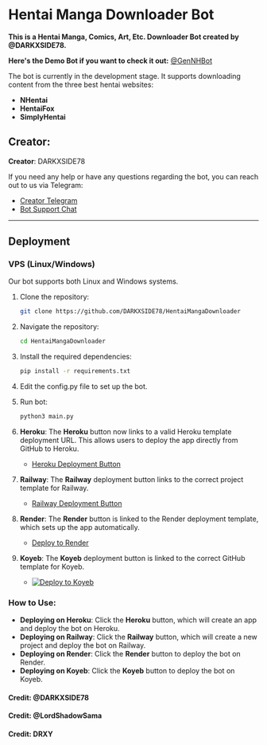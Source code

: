 # Hentai Manga Downloader Bot

**This is a Hentai Manga, Comics, Art, Etc. Downloader Bot created by @DARKXSIDE78.**

**Here's the Demo Bot if you want to check it out:** [@GenNHBot](https://t.me/GenNHBot)

The bot is currently in the development stage. It supports downloading content from the three best hentai websites:

- **NHentai**
- **HentaiFox**
- **SimplyHentai**

## Creator:
**Creator**: DARKXSIDE78

If you need any help or have any questions regarding the bot, you can reach out to us via Telegram:

- [Creator Telegram](https://t.me/+73K5pRuwgCEzMzg1)
- [Bot Support Chat](https://t.me/+wQotOx_2eyAzZjA1)

---

## Deployment

### VPS (Linux/Windows)

Our bot supports both Linux and Windows systems.

1. Clone the repository:
   ```bash
   git clone https://github.com/DARKXSIDE78/HentaiMangaDownloader
2. Navigate the repository:
   ```bash
   cd HentaiMangaDownloader
3. Install the required dependencies:
   ```bash
   pip install -r requirements.txt
4. Edit the config.py file to set up the bot.
5. Run bot:
   ```bash
   python3 main.py


1. **Heroku**: The **Heroku** button now links to a valid Heroku template deployment URL. This allows users to deploy the app directly from GitHub to Heroku.
   - [Heroku Deployment Button](https://heroku.com/deploy?template=https://github.com/DARKXSIDE78/HentaiMangaDownloader)
   
2. **Railway**: The **Railway** deployment button links to the correct project template for Railway. 
   - [Railway Deployment Button](https://railway.app/new/template/1z7pG9)

3. **Render**: The **Render** button is linked to the Render deployment template, which sets up the app automatically.
   - [Deploy to Render](https://render.com/deploy?repo=https://github.com/DARKXSIDE78/HentaiMangaDownloader)

4. **Koyeb**: The **Koyeb** deployment button is linked to the correct GitHub template for Koyeb.
   - [![Deploy to Koyeb](https://www.koyeb.com/static/images/deploy/button.svg)](https://app.koyeb.com/deploy?DARKXSIDE78/HentaiMangaDownloader)

### How to Use:
- **Deploying on Heroku**: Click the **Heroku** button, which will create an app and deploy the bot on Heroku.
- **Deploying on Railway**: Click the **Railway** button, which will create a new project and deploy the bot on Railway.
- **Deploying on Render**: Click the **Render** button to deploy the bot on Render.
- **Deploying on Koyeb**: Click the **Koyeb** button to deploy the bot on Koyeb.

#### Credit: @DARKXSIDE78
#### Credit: @LordShadowSama
#### Credit: DRXY
